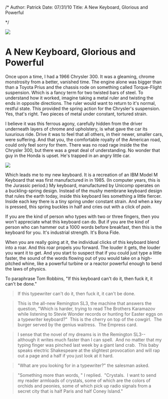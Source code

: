 /*
Author: Patrick
Date: 07/31/10
Title: A New Keyboard, Glorious and Powerful

*/

![](http://www.patrickemclean.com/images/Keyboard.png)

# A New Keyboard, Glorious and Powerful

Once upon a time, I had a 1966 Chrysler 300. It was a gleaming, chrome monstrosity from a better, vanished time. The engine alone was bigger than than a Toyota Prius and the chassis rode on something called Torque-Flight suspension. Which is a fancy term for two twisted bars of steel. To understand how it worked, imagine taking a metal ruler and twisting the ends in opposite directions. The ruler would want to return to it's normal, restful state. This provided the spring action for the Chrysler's suspension. Yes, that's right. Two pieces of metal under constant, tortured strain. 

I believe it was this ferrous agony, carefully hidden from the driver underneath layers of chrome and upholstery, is what gave the car its luxurious ride. Drive it was to feel that all others, in their newer, smaller cars, were suffering. And that you, the comfortable royalty of the American road, could only feel sorry for them. There was no road rage inside the the Chrysler 300, but there was a great deal of understanding. No wonder that guy in the Honda is upset. He's trapped in an angry little car.


<div class="aside right big clear">

<img src="http://www.patrickemclean.com/images/220px-Model_M_patent.png">
  
</div>


Which leads me to my new keyboard. It is a recreation of an IBM Model M Keyboard that was first manufactured in in 1985. (In computer years, this is the Jurassic period.) My keyboard, manufactured by Unicomp operates on a buckling-spring design. Instead of the mushy membrane keyboard design that rules the earth today, inside this keyboard lies something a little fiercer. Inside each key there is a tiny spring under constant strain. And when a key is pressed, this spring buckles in half and cries out with a click of *pain*.

If you are the kind of person who types with two or three fingers, then you won't appreciate what this keyboard can do. But if you are the kind of person who can hammer out a 1000 words before breakfast, then this is the keyboard for you. It's industrial strength. It's Bona Fide. 

When you are really going at it, the individual clicks of this keyboard blend into a roar. And this roar propels you forward. The louder it gets, the louder you want it to get. And you start to suspect that if you could just type a little faster, the sound of the words flowing out of you would take on a high-pitched whine, like a powerful turbine or a reactor powerful enough to bend the laws of physics. 

To paraphrase Tom Robbins, "If this keyboard can't do it, then fuck it, it can't be done."


> If this typewriter can't do it, then fuck it, it can't be done.

> This is the all-new Remington SL3, the machine that answers the question, "Which is harder, trying to read The Brothers Karamazov while listening to Stevie Wonder records or hunting for Easter eggs on a typewriter keyboard?"  This is the cherry on top of the cowgirl.  The burger served by the genius waitress.  The Empress card.


> I sense that the novel of my dreams is in the Remington SL3--although it writes much faster than I can spell.  And no matter that my typing finger was pinched last week by a giant land crab.  This baby speaks electric Shakespeare at the slightest provocation and will rap out a page and a half if you just look at it hard.


> "What are you looking for in a typewriter?" the salesman asked.


> "Something more than words, " I replied.  "Crystals.  I want to send my reader armloads of crystals, some of which are the colors of orchids and peonies, some of which pick up radio signals from a secret city that is half Paris and half Coney Island."







